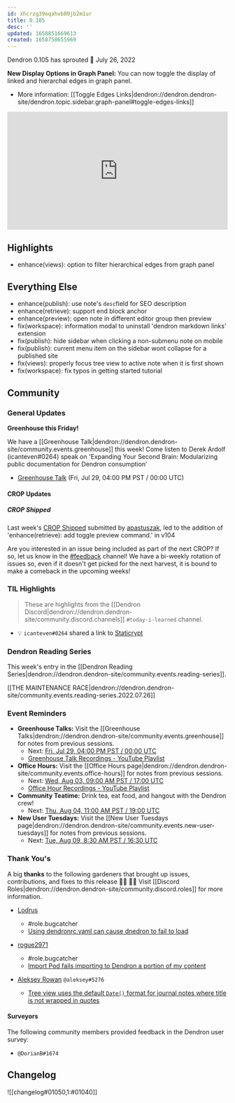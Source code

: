 ```yaml
---
id: xhcrzg39oqahvb89jb2m1ur
title: 0.105
desc: ''
updated: 1658851669613
created: 1658758655969
---
```


Dendron 0.105 has sprouted  🌱
July 26, 2022

**New Display Options in Graph Panel:** You can now toggle the display of linked and hierarchal edges in graph panel.

- More information: [[Toggle Edges Links|dendron://dendron.dendron-site/dendron.topic.sidebar.graph-panel#toggle-edges-links]]


<div style="position: relative; padding-bottom: 53.28125%; height: 0;"><iframe src="https://www.loom.com/embed/88c169c981244c289dde63eac2419bd1" frameborder="0" webkitallowfullscreen mozallowfullscreen allowfullscreen style="position: absolute; top: 0; left: 0; width: 100%; height: 100%;"></iframe></div>

## Highlights

- enhance(views): option to filter hierarchical edges from graph panel

## Everything Else

- enhance(publish): use note's `desc`field for SEO description 
- enhance(retrieve): support end block anchor
- enhance(preview): open note in different editor group then preview
- fix(workspace): information modal to uninstall 'dendron markdown links' extension
- fix(publish): hide sidebar when clicking a non-submenu note on mobile
- fix(publish): current menu item on the sidebar wont collapse for a published site
- fix(views): properly focus tree view to active note when it is first shown 
- fix(workspace): fix typos in getting started tutorial


## Community

### General Updates

**Greenhouse this Friday!**

We have a [[Greenhouse Talk|dendron://dendron.dendron-site/community.events.greenhouse]] this week! Come listen to Derek Ardolf (icanteven#0264) speak on 'Expanding Your Second Brain: Modularizing public documentation for Dendron consumption'

- [Greenhouse Talk](https://lu.ma/knu8uopf) (Fri, Jul 29, 04:00 PM PST / 00:00 UTC)

#### CROP Updates

##### CROP Shipped
Last week's [CROP Shipped](https://github.com/dendronhq/dendron/issues/1438) submitted by [apastuszak](https://github.com/apastuszak), led to the addition of 'enhance(retrieve): add toggle preview command.' in v104
        
Are you interested in an issue being included as part of the next CROP? If so, let us know in the [#feedback](https://discordapp.com/channels/717965437182410783/739186036495876126) channel! We have a bi-weekly rotation of issues so, even if it doesn't get picked for the next harvest, it is bound to make a comeback in the upcoming weeks!


### TIL Highlights

> These are highlights from the [[Dendron Discord|dendron://dendron.dendron-site/community.discord.channels]] `#today-i-learned` channel.

- 💡 `icanteven#0264` shared a link to [Staticrypt](https://github.com/robinmoisson/staticrypt)

### Dendron Reading Series

This week's entry in the [[Dendron Reading Series|dendron://dendron.dendron-site/community.events.reading-series]].

[[THE MAINTENANCE RACE|dendron://dendron.dendron-site/community.events.reading-series.2022.07.26]]
### Event Reminders

- **Greenhouse Talks:** Visit the [[Greenhouse Talks|dendron://dendron.dendron-site/community.events.greenhouse]] for notes from previous sessions.
    - Next: [Fri, Jul 29, 04:00 PM PST / 00:00 UTC](https://link.dendron.so/luma)
    - [Greenhouse Talk Recordings - YouTube Playlist](https://link.dendron.so/greenhouse)
- **Office Hours:** Visit the [[Office Hours page|dendron://dendron.dendron-site/community.events.office-hours]] for notes from previous sessions.
    - Next: [Wed, Aug 03, 09:00 AM PST / 17:00 UTC](https://link.dendron.so/luma)
    - [Office Hour Recordings - YouTube Playlist](https://link.dendron.so/6yPa)
- **Community Teatime:** Drink tea, eat food, and hangout with the Dendron crew!
    - Next: [Thu, Aug 04, 11:00 AM PST / 19:00 UTC](https://link.dendron.so/luma)
- **New User Tuesdays:** Visit the [[New User Tuesdays page|dendron://dendron.dendron-site/community.events.new-user-tuesdays]] for notes from previous sessions.
    - Next: [Tue, Aug 09, 8:30 AM PST / 16:30 UTC](https://link.dendron.so/luma)

### Thank You's

A big **thanks** to the following gardeners that brought up issues, contributions, and fixes to this release :man_farmer: :woman_farmer: 
Visit [[Discord Roles|dendron://dendron.dendron-site/community.discord.roles]] for more information.

- [Lodrus](https://github.com/Lodrus)
  - #role.bugcatcher
  - [Using dendronrc.yaml can cause dnedron to fail to load](https://github.com/dendronhq/dendron/issues/3290)

- [rogue2971](https://github.com/rogue2971)
  - #role.bugcatcher    
  - [Import Pod fails importing to Dendron a portion of my content](https://github.com/dendronhq/dendron/issues/3295)
    
- [Aleksey Rowan](https://github.com/aleksey-rowan) `@aleksey#5276`
  - [Tree view uses the default `Date()` format for journal notes where title is not wrapped in quotes](https://github.com/dendronhq/dendron/issues/3298)

#### Surveyors

The following community members provided feedback in the Dendron user survey:

- `@DorianB#1674`

## Changelog
![[changelog#01050,1:#01040]]
